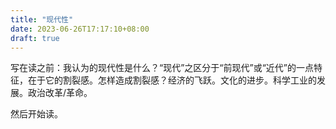 ```yaml
---
title: "现代性"
date: 2023-06-26T17:17:10+08:00
draft: true
---
```


写在读之前：我认为的现代性是什么？“现代”之区分于“前现代”或“近代”的一点特征，在于它的割裂感。怎样造成割裂感？经济的飞跃。文化的进步。科学工业的发展。政治改革/革命。

然后开始读。

